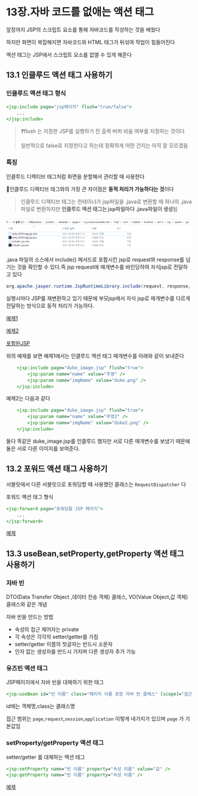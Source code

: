 # 13장.자바 코드를 없애는 액션 태그

앞장까지 JSP의 스크립트 요소를 통해 자바코드를 작성하는 것을 배웠다

하지만 화면이 복잡해지면 자바코드와 HTML 태그가 뒤섞여 작업이 힘들어진다

액션 태그는 JSP에서 스크립트 요소를 없앨 수 있게 해준다

## 13.1 인클루드 액션 태그 사용하기

### 인클루드 액션 태그 형식

```jsp
<jsp:include page="jsp페이지" flush="true/false">
    ...
</jsp:include>
```

> ❓flush 는 지정한 JSP를 실행하기 전 출력 버퍼 비움 여부를 지정하는 것이다
>
> 일반적으로 false로 지정한다고 하는데 정확하게 어떤 건지는 아직 잘 모르겠음

### 특징

인클루드 디렉티브 태그처럼 화면을 분할해서 관리할 때 사용한다

📌인클루드 디렉티브 태그와의 가장 큰 차이점은 **동적 처리가 가능하다는 것**이다

>  인클루드 디렉티브 태그는 컨테이너가 jsp파일을 .java로 변환할 때 하나의 .java 파일로 변환하지만 **인클루드 액션 태그는 jsp파일마다 .java파일이 생성**됨

![screen shot 2021-06-08 212927](https://github.com/jjy3385/TIL/blob/main/%EC%9B%B9%EA%B0%9C%EB%B0%9C/%EC%9E%90%EB%B0%94%EC%9B%B9%EC%9D%84%EB%8B%A4%EB%A3%A8%EB%8A%94%EA%B8%B0%EC%88%A0/13%EC%9E%A5/image/screen%20shot%202021-06-08%20212927.png)

.java 파일의 소스에서 include() 메서드로 포함시킨 jsp로 request와 response를 넘기는 것을 확인할 수 있다.즉 jsp request에 매개변수를 바인딩하여 자식jsp로 전달하고 있다

```java
org.apache.jasper.runtime.JspRuntimeLibrary.include(request, response, "duke_image.jsp")
```

실행시마다 JSP를 재변환하고 있기 때문에 부모jsp에서 자식 jsp로 매개변수를 다르게 전달하는 방식으로 동적 처리가 가능하다.

[예제1](https://github.com/jjy3385/javaWeb/blob/main/pro13/WebContent/include1.jsp)

[예제2](https://github.com/jjy3385/javaWeb/blob/main/pro13/WebContent/include2.jsp)

[포함된JSP](https://github.com/jjy3385/javaWeb/blob/main/pro13/WebContent/duke_image.jsp)

위의 예제를 보면 예제1에서는 인클루드 액션 태그 매개변수를 아래와 같이 보내준다

```jsp
	<jsp:include page="duke_image.jsp" flush="true">
		<jsp:param name="name" value="주영" />
		<jsp:param name="imgName" value="duke.png" />
	</jsp:include>
```

예제2는 다음과 같다

```jsp
	<jsp:include page="duke_image.jsp" flush="true">
		<jsp:param name="name" value="주영2" />
		<jsp:param name="imgName" value="duke2.png" />
	</jsp:include>
```

둘다 똑같은 duke_image.jsp를 인클루드 했지만 서로 다른 매개변수를 보냈기 때문에 둘은 서로 다른 이미지를 보여준다.

## 13.2 포워드 액션 태그 사용하기

서블릿에서 다른 서블릿으로 포워딩할 때 사용했던 클래스는 `RequestDispatcher` 다

포워드 액션 태그 형식

```jsp
<jsp:forward page="포워딩할 JSP 페이지">
    ...
</jsp:forward>
```

[예제](https://github.com/jjy3385/javaWeb/blob/main/pro13/WebContent/result.jsp)

## 13.3 useBean,setProperty,getProperty 액션 태그 사용하기

### 자바 빈 

DTO(Data Transfer Object ,데이터 전송 객체) 클래스, VO(Value Object,값 객체) 클래스와 같은 개념

자바 빈을 만드는 방법

* 속성의 접근 제어자는 private
* 각 속성은 각각의 setter/getter를 가짐
* setter/getter 이름의 첫글자는 반드시 소문자
* 인자 없는 생성자를 반드시 가지며 다른 생성자 추가 가능

### 유즈빈 액션 태그

JSP페이지에서 자바 빈을 대체하기 위한 태그

```jsp
<jsp:useBean id="빈 이름" class="패키지 이름 포함 자바 빈 클래스" [scope]="접근범위"]/>
```

 id에는 객체명,class는 클래스명

접근 범위는 `page`,`request`,`session`,`application` 이렇게 네가지가 있으며 `page` 가 기본값임

### setProperty/getProperty 액션 태그

setter/getter 를 대체하는 액션 태그

```jsp
<jsp:setProperty name="빈 이름" property="속성 이름" value="값" />
<jsp:getProperty name="빈 이름" property="속성 이름" />
```

[예제](https://github.com/jjy3385/javaWeb/blob/main/pro13/WebContent/member.jsp)

